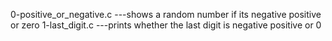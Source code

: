 0-positive_or_negative.c ---shows a random number if its negative positive or zero
1-last_digit.c ---prints whether the last digit is negative positive or 0
